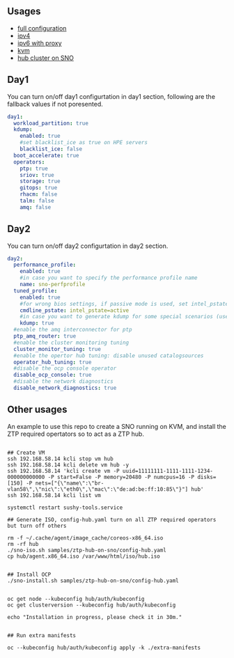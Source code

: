 ## Usages

- [full configuration](config-full.yaml)
- [ipv4](config-sno130.yaml)
- [ipv6 with proxy](config-sno148.yaml)
- [kvm](config-testkvm.yaml)
- [hub cluster on SNO](config-hub.yaml)

## Day1

You can turn on/off day1 configurtation in day1 section, following are the fallback values if not poresented.

```yaml
day1:
  workload_partition: true
  kdump: 
    enabled: true
    #set blacklist_ice as true on HPE servers
    blacklist_ice: false
  boot_accelerate: true
  operators:
    ptp: true
    sriov: true
    storage: true
    gitops: true
    rhacm: false
    talm: false
    amq: false

```

## Day2

You can turn on/off day2 configurtation in day2 section.

```yaml
day2:
  performance_profile:
    enabled: true
    #in case you want to specify the performance profile name
    name: sno-perfprofile
  tuned_profile: 
    enabled: true
    #for wrong bios settings, if passive mode is used, set intel_pstate=active
    cmdline_pstate: intel_pstate=active
    #in case you want to generate kdump for some special scenarios (used in lab)
    kdump: true
  #enable the amq interconnector for ptp  
  ptp_amq_router: true
  #enable the cluster monitoring tuning
  cluster_monitor_tuning: true
  #enable the opertor hub tuning: disable unused catalogsources
  operator_hub_tuning: true
  #disable the ocp console operator
  disable_ocp_console: true
  #disable the network diagnostics
  disable_network_diagnostics: true
```

## Other usages

An example to use this repo to create a SNO running on KVM, and install the ZTP required opertators so to act as a ZTP hub. 

```shell

## Create VM
ssh 192.168.58.14 kcli stop vm hub
ssh 192.168.58.14 kcli delete vm hub -y
ssh 192.168.58.14 'kcli create vm -P uuid=11111111-1111-1111-1234-000000000000 -P start=False -P memory=20480 -P numcpus=16 -P disks=[150] -P nets=["{\"name\":\"br-vlan58\",\"nic\":\"eth0\",\"mac\":\"de:ad:be:ff:10:85\"}"] hub'
ssh 192.168.58.14 kcli list vm

systemctl restart sushy-tools.service

## Generate ISO, config-hub.yaml turn on all ZTP required operators but turn off others

rm -f ~/.cache/agent/image_cache/coreos-x86_64.iso
rm -rf hub
./sno-iso.sh samples/ztp-hub-on-sno/config-hub.yaml
cp hub/agent.x86_64.iso /var/www/html/iso/hub.iso


## Install OCP
./sno-install.sh samples/ztp-hub-on-sno/config-hub.yaml


oc get node --kubeconfig hub/auth/kubeconfig
oc get clusterversion --kubeconfig hub/auth/kubeconfig

echo "Installation in progress, please check it in 30m."


## Run extra manifests

oc --kubeconfig hub/auth/kubeconfig apply -k ./extra-manifests

```